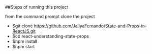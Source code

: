 
##Steps of running this project

from the command prompt clone the project

* $git clone https://github.com/JaliyaFernando/State-and-Props-in-ReactJS.git
* $cd react-understanding-state-props
* $npm install
* $npm start
